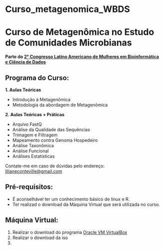 # Curso_metagenomica_WBDS

<h1>Curso de Metagenômica no Estudo de Comunidades Microbianas</h1>

**Parte do [2° Congresso Latino Americano de Mulheres em Bioinformática e Ciência de Dados](http://womenbioinfodatascla.github.io/2WBDSLA/index.html)**

<h2>Programa do Curso:</h2>

**1. Aulas Teóricas**
  - Introdução à Metagenômica
  - Metodologia da abordagem de Metagenômica
  
**2. Aulas Teóricas + Práticas**
  - Arquivo FastQ
  - Análise da Qualidade das Sequências
  - Trimagem e Filtragem
  - Mapeamento contra Genoma Hospedeiro
  - Análise Taxonômica
  - Análise Funcional
  - Análises Estatísticas
  
Contate-me em caso de dúvidas pelo endereço: lilianeconteville@gmail.com

<h2>Pré-requisitos:</h2>

- É aconselhável ter um conhecimento básico de linux e R.
- Ter realizad o download da Máquina Virtual que será utilizada no curso.

<h2>Máquina Virtual:</h2>

1. Realizar o download do programa [Oracle VM VirtualBox](https://www.virtualbox.org/)
2. Realizar o download da iso 
3. 
